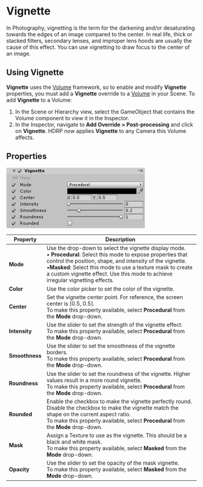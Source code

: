 # Vignette

In Photography, vignetting is the term for the darkening and/or desaturating towards the edges of an image compared to the center. In real life, thick or stacked filters, secondary lenses, and improper lens hoods are usually the cause of this effect. You can use vignetting to draw focus to the center of an image.

## Using Vignette

**Vignette** uses the [Volume](Volumes.html) framework, so to enable and modify **Vignette** properties, you must add a **Vignette** override to a [Volume](Volumes.html) in your Scene. To add **Vignette** to a Volume:

1. In the Scene or Hierarchy view, select the GameObject that contains the Volume component to view it in the Inspector.
2. In the Inspector, navigate to **Add Override > Post-processing** and click on **Vignette**. HDRP now applies **Vignette** to any Camera this Volume affects.

## Properties

![](Images/Post-processingVignette1.png)

| **Property**   | **Description**                                              |
| -------------- | ------------------------------------------------------------ |
| **Mode**       | Use the drop-down to select the vignette display mode.<br />&#8226; **Procedural**: Select this mode to expose properties that control the position, shape, and intensity of the vignette.<br />&#8226;**Masked**: Select this mode to use a texture mask to create a custom vignette effect. Use this mode to achieve irregular vignetting effects. |
| **Color**      | Use the color picker to set the color of the vignette.       |
| **Center**     | Set the vignette center point. For reference, the screen center is [0.5, 0.5].<br />To make this property available, select **Procedural** from the **Mode** drop-down. |
| **Intensity**  | Use the slider to set the strength of the vignette effect.<br />To make this property available, select **Procedural** from the **Mode** drop-down. |
| **Smoothness** | Use the slider to set the smoothness of the vignette borders.<br />To make this property available, select **Procedural** from the **Mode** drop-down. |
| **Roundness**  | Use the slider to set the roundness of the vignette. Higher values result in a more round vignette.<br />To make this property available, select **Procedural** from the **Mode** drop-down. |
| **Rounded**    | Enable the checkbox to make the vignette perfectly round. Disable the checkbox to make the vignette match the shape on the current aspect ratio.<br />To make this property available, select **Procedural** from the **Mode** drop-down. |
| **Mask**       | Assign a Texture to use as the vignette. This should be a black and white mask.<br />To make this property available, select **Masked** from the **Mode** drop-down. |
| **Opacity**    | Use the slider to set the opacity of the mask vignette.<br />To make this property available, select **Masked** from the **Mode** drop-down. |